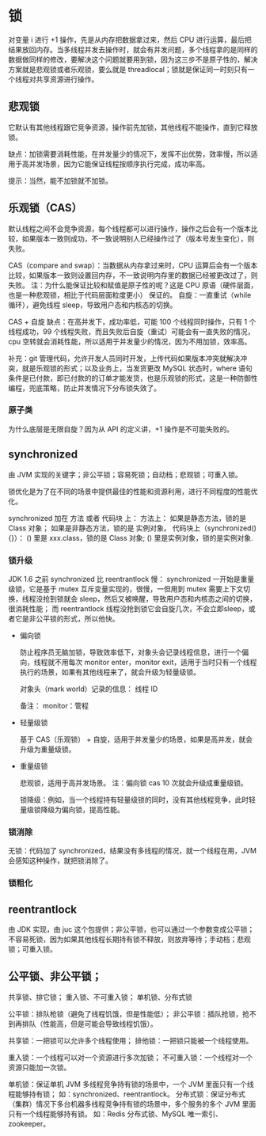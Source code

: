 # 锁

对变量 i 进行 +1 操作，先是从内存把数据拿过来，然后 CPU 进行运算，最后把结果放回内存。当多线程并发去操作时，就会有并发问题，多个线程拿的是同样的数据做同样的修改，要解决这个问题就要用到锁，因为这三步不是原子性的，解决方案就是悲观锁或者乐观锁，要么就是 threadlocal；锁就是保证同一时刻只有一个线程对共享资源进行操作。

## 悲观锁

它默认有其他线程跟它竞争资源，操作前先加锁，其他线程不能操作，直到它释放锁。

缺点：加锁需要消耗性能，在并发量少的情况下，发挥不出优势，效率慢，所以适用于高并发场景，因为它能保证线程按顺序执行完成，成功率高。

提示：当然，能不加锁就不加锁。

## 乐观锁（CAS）

默认线程之间不会竞争资源，每个线程都可以进行操作，操作之后会有一个版本比较，如果版本一致则成功，不一致说明别人已经操作过了（版本号发生变化），则失败。

CAS（compare and swap）：当数据从内存拿过来时，CPU 运算后会有一个版本比较，如果版本一致则设置回内存，不一致说明内存里的数据已经被更改过了，则失败。
注：为什么能保证比较和赋值是原子性的呢？这是 CPU 原语（硬件层面，也是一种悲观锁，相比于代码层面粒度更小） 保证的。
自旋：一直重试（while 循环），避免线程 sleep，导致用户态和内核态的切换。

CAS + 自旋 缺点：在高并发下，成功率低，可能 100 个线程同时操作，只有 1 个线程成功，99 个线程失败，而且失败后自旋（重试）可能会有一直失败的情况，cpu 空转就会消耗性能，所以适用于并发量少的情况，因为不用加锁，效率高。

补充：git 管理代码，允许开发人员同时开发，上传代码如果版本冲突就解决冲突，就是乐观锁的形式；以及业务上，当发货更改 MySQL 状态时，where 语句条件是已付款，即已付款的的订单才能发货，也是乐观锁的形式，这是一种防御性编程，兜底策略，防止并发情况下分布锁失效了。

### 原子类

为什么底层是无限自旋？因为从 API 的定义讲，+1 操作是不可能失败的。

## synchronized

由 JVM 实现的关键字；非公平锁；容易死锁；自动档；悲观锁；可重入锁。

锁优化是为了在不同的场景中提供最佳的性能和资源利用，进行不同程度的性能优化。

synchronized 加在 方法 或者 代码块 上：
方法上：
如果是静态方法，锁的是 Class 对象；
如果是非静态方法，锁的是 实例对象。
代码块上（synchronized(){}）：
() 里是 xxx.class，锁的是 Class 对象;
() 里是实例对象，锁的是实例对象.

### 锁升级

JDK 1.6 之前 synchronized 比 reentrantlock 慢：
synchronized 一开始是重量级锁，它是基于 mutex 互斥变量实现的，很慢，一但用到 mutex 需要上下文切换，线程没抢到锁就会 sleep，然后又被唤醒，导致用户态和内核态之间的切换，很消耗性能；
而 reentrantlock 线程没抢到锁它会自旋几次，不会立即sleep，或者它是非公平锁的形式，所以他快。

- 偏向锁

  防止程序员无脑加锁，导致效率低下，对象头会记录线程信息，进行一个偏向，线程就不用每次 monitor enter，monitor exit，适用于当时只有一个线程执行的场景，如果有其他线程来了，就会升级为轻量级锁。
  
  对象头（mark world）记录的信息：
  线程 ID
  
  备注：
  monitor：管程
  
- 轻量级锁

  基于 CAS（乐观锁） + 自旋，适用于并发量少的场景，如果是高并发，就会升级为重量级锁。
  
- 重量级锁

  悲观锁，适用于高并发场景。
  注：偏向锁 cas 10 次就会升级成重量级锁。
  
  锁降级：例如，当一个线程持有轻量级锁的同时，没有其他线程竞争，此时轻量级锁降级为偏向锁，提高性能。
  
### 锁消除

无锁：代码加了 synchronized，结果没有多线程的情况，就一个线程在用，JVM 会感知这种操作，就把锁消除了。

### 锁粗化

## reentrantlock

由 JDK 实现，由 juc 这个包提供；非公平锁，也可以通过一个参数变成公平锁；不容易死锁，因为如果其他线程长期持有锁不释放，则放弃等待；手动档；悲观锁；可重入锁。

## 公平锁、非公平锁；
共享锁、排它锁；
重入锁、不可重入锁；
单机锁、分布式锁

公平锁：排队枪锁（避免了线程饥饿，但是性能低）；
非公平锁：插队抢锁，抢不到再排队（性能高，但是可能会导致线程饥饿）。

共享锁：一把锁可以允许多个线程使用；
排他锁：一把锁只能被一个线程使用。

重入锁：一个线程可以对一个资源进行多次加锁；
不可重入锁：一个线程对一个资源只能加一次锁。

单机锁：保证单机 JVM 多线程竞争持有锁的场景中，一个 JVM 里面只有一个线程能够持有锁；
如：synchronized、reentrantlock。
分布式锁：保证分布式（集群）情况下多台机器多线程竞争持有锁的场景中，多个服务的多个 JVM 里面只有一个线程能够持有锁。
如：Redis 分布式锁、MySQL 唯一索引、zookeeper。

